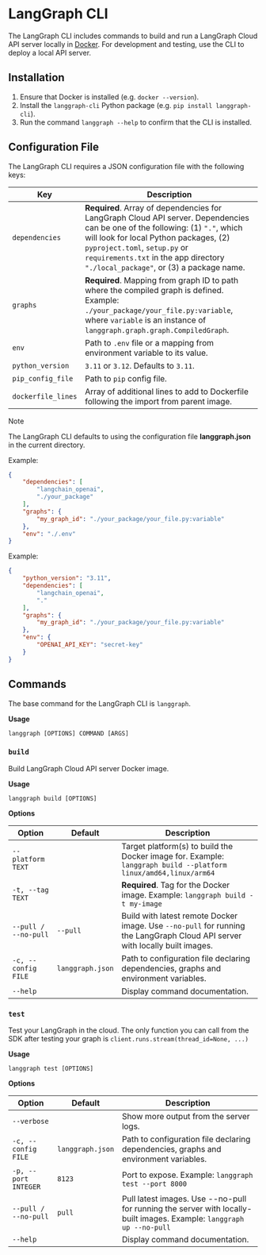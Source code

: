# LangGraph CLI
The LangGraph CLI includes commands to build and run a LangGraph Cloud API server locally in [Docker](https://www.docker.com/). For development and testing, use the CLI to deploy a local API server.

## Installation
1. Ensure that Docker is installed (e.g. `docker --version`).
2. Install the `langgraph-cli` Python package (e.g. `pip install langgraph-cli`).
3. Run the command `langgraph --help` to confirm that the CLI is installed.

## Configuration File
The LangGraph CLI requires a JSON configuration file with the following keys:

| Key | Description |
| --- | ----------- |
| `dependencies` | **Required**. Array of dependencies for LangGraph Cloud API server. Dependencies can be one of the following: (1) `"."`, which will look for local Python packages, (2) `pyproject.toml`, `setup.py` or `requirements.txt` in the app directory `"./local_package"`, or (3) a package name. |
| `graphs` | **Required**. Mapping from graph ID to path where the compiled graph is defined. Example: `./your_package/your_file.py:variable`, where `variable` is an instance of `langgraph.graph.graph.CompiledGraph`. |
| `env` | Path to `.env` file or a mapping from environment variable to its value. |
| `python_version` | `3.11` or `3.12`. Defaults to `3.11`. |
| `pip_config_file`| Path to `pip` config file. |
| `dockerfile_lines` | Array of additional lines to add to Dockerfile following the import from parent image. |

<div class="admonition tip">
    <p class="admonition-title">Note</p>
    <p>
        The LangGraph CLI defaults to using the configuration file <strong>langgraph.json</strong> in the current directory.
    </p>
</div>

Example:
```json
{
    "dependencies": [
        "langchain_openai",
        "./your_package"
    ],
    "graphs": {
        "my_graph_id": "./your_package/your_file.py:variable"
    },
    "env": "./.env"
}
```

Example:
```json
{
    "python_version": "3.11",
    "dependencies": [
        "langchain_openai",
        "."
    ],
    "graphs": {
        "my_graph_id": "./your_package/your_file.py:variable"
    },
    "env": {
        "OPENAI_API_KEY": "secret-key"
    }
}
```

## Commands
The base command for the LangGraph CLI is `langgraph`.

**Usage**
```
langgraph [OPTIONS] COMMAND [ARGS]
```

### `build`
Build LangGraph Cloud API server Docker image.

**Usage**
```
langgraph build [OPTIONS]
```

**Options**

| Option | Default | Description |
| ------ | ------- | ----------- |
| `--platform TEXT` | | Target platform(s) to build the Docker image for. Example: `langgraph build --platform linux/amd64,linux/arm64` |
| `-t, --tag TEXT` | | **Required**. Tag for the Docker image. Example: `langgraph build -t my-image` |
| `--pull / --no-pull` | `--pull` | Build with latest remote Docker image. Use `--no-pull` for running the LangGraph Cloud API server with locally built images. |
| `-c, --config FILE` | `langgraph.json` | Path to configuration file declaring dependencies, graphs and environment variables. |
| `--help` | | Display command documentation. |

### `test`
Test your LangGraph in the cloud. The only function you can call from the SDK after testing your graph is `client.runs.stream(thread_id=None, ...)`

**Usage**
```
langgraph test [OPTIONS]
```

**Options**

| Option | Default | Description |
| ------ | ------- | ----------- |
| `--verbose` | | Show more output from the server logs. |
| `-c, --config FILE` | `langgraph.json` | Path to configuration file declaring dependencies, graphs and environment variables. |
| `-p, --port INTEGER` | `8123` | Port to expose. Example: `langgraph test --port 8000` |
| `--pull / --no-pull` | `pull` | Pull latest images. Use --no-pull for running the server with locally-built images. Example: `langgraph up --no-pull` |
| `--help` | | Display command documentation. |